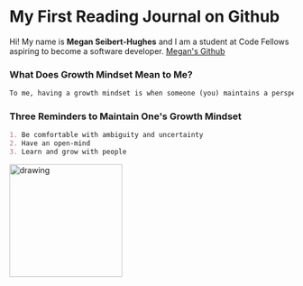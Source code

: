 # My First Reading Journal on Github

Hi! My name is **Megan Seibert-Hughes** and I am a student at Code Fellows aspiring to become a software developer. 
[Megan's Github](https://github.com/maefae)

### What Does Growth Mindset Mean to Me? 
```markdown
To me, having a growth mindset is when someone (you) maintains a perspective of positivity aimed towards accomplishing one's goals.
```
### Three Reminders to Maintain One's Growth Mindset
```markdown
1. Be comfortable with ambiguity and uncertainty
2. Have an open-mind
3. Learn and grow with people
```
<img src="https://images.unsplash.com/photo-1526336024174-e58f5cdd8e13?ixlib=rb-1.2.1&ixid=MnwxMjA3fDB8MHxzZWFyY2h8MTB8fGN1dGV8ZW58MHx8MHx8&auto=format&fit=crop&w=1000&q=60" alt="drawing" width="200"/>
